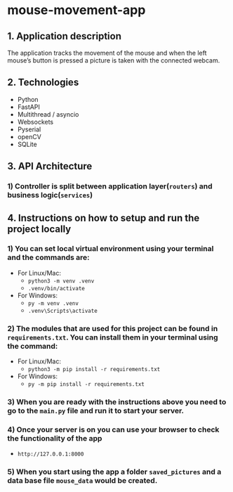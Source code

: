 # mouse-movement-app

## 1. Application description
The application tracks the movement of the mouse and when the left mouse’s button is pressed a picture is taken with the connected webcam.

## 2. Technologies
 - Python
 - FastAPI
 - Multithread / asyncio
 - Websockets
 - Pyserial
 - openCV 
 - SQLite

## 3. API Architecture

### 1) Controller is split between application layer(`routers`) and business logic(`services`)

## 4. Instructions on how to setup and run the project locally

### 1) You can set local virtual environment using your terminal and the commands are:
- For Linux/Mac: 
    - `python3 -m venv .venv`
    - `.venv/bin/activate`
- For Windows: 
    - `py -m venv .venv`
    - `.venv\Scripts\activate`

### 2) The modules that are used for this project can be found in `requirements.txt`. You can install them in your terminal using the command:
- For Linux/Mac: 
    - `python3 -m pip install -r requirements.txt`
- For Windows: 
    - `py -m pip install -r requirements.txt`

### 3) When you are ready with the instructions above you need to go to the `main.py` file and run it to start your server. 

### 4) Once your server is on you can use your browser to check the functionality of the app
- `http://127.0.0.1:8000`

### 5) When you start using the app a folder `saved_pictures` and a data base file `mouse_data` would be created.